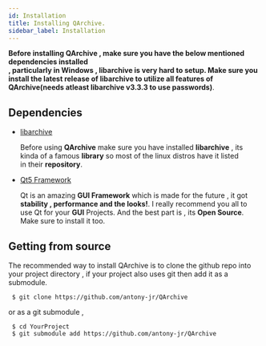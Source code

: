 ```yaml
---
id: Installation
title: Installing QArchive.
sidebar_label: Installation
---
```


**Before installing QArchive , make sure you have the below mentioned dependencies installed   
  , particularly in Windows , libarchive is very hard to setup.
  Make sure you install the latest release of libarchive to utilize all features of 
  QArchive(needs atleast libarchive v3.3.3 to use passwords)**.

## Dependencies

* [libarchive](https://github.com/libarchive/libarchive)   

	Before using **QArchive** make sure you have installed **libarchive** , its   
	kinda of a famous **library** so most of the linux distros have it listed   
	in their **repository**.

* [Qt5 Framework](https://qt.io)
	
	Qt is an amazing **GUI Framework** which is made for the future , it got   
	**stability , performance and the looks!**. I really recommend you all to   
	use Qt for your **GUI** Projects. And the best part is , its **Open Source**.   
	Make sure to install it too.


## Getting from source

The recommended way to install QArchive is to clone the github repo into your project directory , if your 
project also uses git then add it as a submodule.

```
 $ git clone https://github.com/antony-jr/QArchive
```

or as a git submodule ,

```
 $ cd YourProject
 $ git submodule add https://github.com/antony-jr/QArchive
```
